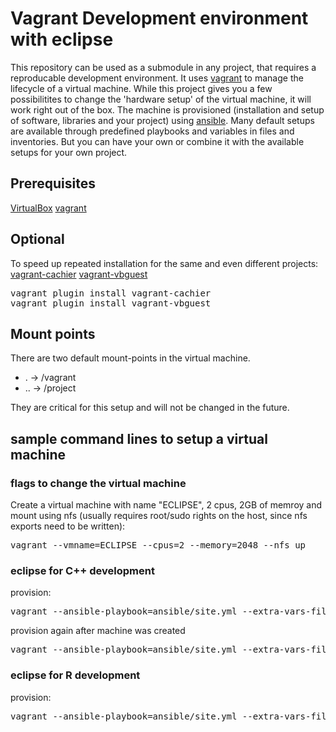 Vagrant Development environment with eclipse
============================================

This repository can be used as a submodule in any project, that requires a reproducable development environment.
It uses [vagrant](https://www.vagrantup.com/) to manage the lifecycle of a virtual machine. While this project gives you a few possibilitites to change the 'hardware setup' of the virtual machine, it will work right out of the box.
The machine is provisioned (installation and setup of software, libraries and your project) using [ansible](https://www.vagrantup.com/). Many default setups are available through predefined playbooks and variables in files and inventories. But you can have your own or combine it with the available setups for your own project.

## Prerequisites

[VirtualBox](https://www.virtualbox.org/)
[vagrant](https://www.vagrantup.com/)

## Optional

To speed up repeated installation for the same and even different projects:
[vagrant-cachier](https://github.com/fgrehm/vagrant-cachier#installation)
[vagrant-vbguest](https://github.com/dotless-de/vagrant-vbguest#installation)
<pre>
vagrant plugin install vagrant-cachier
vagrant plugin install vagrant-vbguest
</pre>

## Mount points

There are two default mount-points in the virtual machine.
* .  -> /vagrant
* .. -> /project

They are critical for this setup and will not be changed in the future. 

## sample command lines to setup a virtual machine

### flags to change the virtual machine

Create a virtual machine with name "ECLIPSE", 2 cpus, 2GB of memroy and mount using nfs (usually requires root/sudo rights on the host, since nfs exports need to be written):
<pre>
vagrant --vmname=ECLIPSE --cpus=2 --memory=2048 --nfs up
</pre>

### eclipse for C++ development

provision:
<pre>
vagrant --ansible-playbook=ansible/site.yml --extra-vars-file=ansible/extra-vars/eclipse_cpp.yml up
</pre>

provision again after machine was created
<pre>
vagrant --ansible-playbook=ansible/site.yml --extra-vars-file=ansible/extra-vars/eclipse_cpp.yml up --provision
</pre>

### eclipse for R development
provision:
<pre>
vagrant --ansible-playbook=ansible/site.yml --extra-vars-file=ansible/extra-vars/eclipse_r.yml up
</pre>

